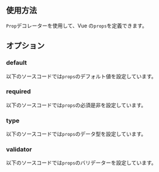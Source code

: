 ## 使用方法

`Prop`デコレーターを使用して、Vue の`props`を定義できます。

[](./code-usage.ts ':include :type=code typescript')

## オプション

### default

以下のソースコードでは`props`のデフォルト値を設定しています。

[](./code-option-default.ts ':include :type=code typescript')

### required

以下のソースコードでは`props`の必須是非を設定しています。

[](./code-option-required.ts ':include :type=code typescript')

### type

以下のソースコードでは`props`のデータ型を設定しています。

[](./code-option-type.ts ':include :type=code typescript')

### validator

以下のソースコードでは`props`のバリデーターを設定しています。

[](./code-option-validator.ts ':include :type=code typescript')
